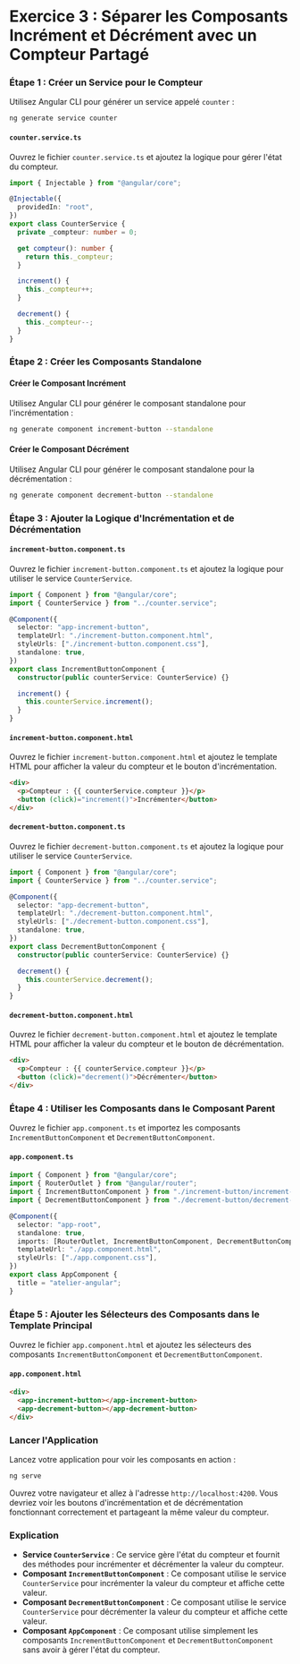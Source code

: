 # Exercice 3 : Séparer les Composants Incrément et Décrément avec un Compteur Partagé

### Étape 1 : Créer un Service pour le Compteur

Utilisez Angular CLI pour générer un service appelé `counter` :

```bash
ng generate service counter
```

#### `counter.service.ts`

Ouvrez le fichier `counter.service.ts` et ajoutez la logique pour gérer l'état du compteur.

```typescript
import { Injectable } from "@angular/core";

@Injectable({
  providedIn: "root",
})
export class CounterService {
  private _compteur: number = 0;

  get compteur(): number {
    return this._compteur;
  }

  increment() {
    this._compteur++;
  }

  decrement() {
    this._compteur--;
  }
}
```

### Étape 2 : Créer les Composants Standalone

#### Créer le Composant Incrément

Utilisez Angular CLI pour générer le composant standalone pour l'incrémentation :

```bash
ng generate component increment-button --standalone
```

#### Créer le Composant Décrément

Utilisez Angular CLI pour générer le composant standalone pour la décrémentation :

```bash
ng generate component decrement-button --standalone
```

### Étape 3 : Ajouter la Logique d'Incrémentation et de Décrémentation

#### `increment-button.component.ts`

Ouvrez le fichier `increment-button.component.ts` et ajoutez la logique pour utiliser le service `CounterService`.

```typescript
import { Component } from "@angular/core";
import { CounterService } from "../counter.service";

@Component({
  selector: "app-increment-button",
  templateUrl: "./increment-button.component.html",
  styleUrls: ["./increment-button.component.css"],
  standalone: true,
})
export class IncrementButtonComponent {
  constructor(public counterService: CounterService) {}

  increment() {
    this.counterService.increment();
  }
}
```

#### `increment-button.component.html`

Ouvrez le fichier `increment-button.component.html` et ajoutez le template HTML pour afficher la valeur du compteur et le bouton d'incrémentation.

```html
<div>
  <p>Compteur : {{ counterService.compteur }}</p>
  <button (click)="increment()">Incrémenter</button>
</div>
```

#### `decrement-button.component.ts`

Ouvrez le fichier `decrement-button.component.ts` et ajoutez la logique pour utiliser le service `CounterService`.

```typescript
import { Component } from "@angular/core";
import { CounterService } from "../counter.service";

@Component({
  selector: "app-decrement-button",
  templateUrl: "./decrement-button.component.html",
  styleUrls: ["./decrement-button.component.css"],
  standalone: true,
})
export class DecrementButtonComponent {
  constructor(public counterService: CounterService) {}

  decrement() {
    this.counterService.decrement();
  }
}
```

#### `decrement-button.component.html`

Ouvrez le fichier `decrement-button.component.html` et ajoutez le template HTML pour afficher la valeur du compteur et le bouton de décrémentation.

```html
<div>
  <p>Compteur : {{ counterService.compteur }}</p>
  <button (click)="decrement()">Décrémenter</button>
</div>
```

### Étape 4 : Utiliser les Composants dans le Composant Parent

Ouvrez le fichier `app.component.ts` et importez les composants `IncrementButtonComponent` et `DecrementButtonComponent`.

#### `app.component.ts`

```typescript
import { Component } from "@angular/core";
import { RouterOutlet } from "@angular/router";
import { IncrementButtonComponent } from "./increment-button/increment-button.component";
import { DecrementButtonComponent } from "./decrement-button/decrement-button.component";

@Component({
  selector: "app-root",
  standalone: true,
  imports: [RouterOutlet, IncrementButtonComponent, DecrementButtonComponent],
  templateUrl: "./app.component.html",
  styleUrls: ["./app.component.css"],
})
export class AppComponent {
  title = "atelier-angular";
}
```

### Étape 5 : Ajouter les Sélecteurs des Composants dans le Template Principal

Ouvrez le fichier `app.component.html` et ajoutez les sélecteurs des composants `IncrementButtonComponent` et `DecrementButtonComponent`.

#### `app.component.html`

```html
<div>
  <app-increment-button></app-increment-button>
  <app-decrement-button></app-decrement-button>
</div>
```

### Lancer l'Application

Lancez votre application pour voir les composants en action :

```bash
ng serve
```

Ouvrez votre navigateur et allez à l'adresse `http://localhost:4200`. Vous devriez voir les boutons d'incrémentation et de décrémentation fonctionnant correctement et partageant la même valeur du compteur.

### Explication

- **Service `CounterService`** : Ce service gère l'état du compteur et fournit des méthodes pour incrémenter et décrémenter la valeur du compteur.
- **Composant `IncrementButtonComponent`** : Ce composant utilise le service `CounterService` pour incrémenter la valeur du compteur et affiche cette valeur.
- **Composant `DecrementButtonComponent`** : Ce composant utilise le service `CounterService` pour décrémenter la valeur du compteur et affiche cette valeur.
- **Composant `AppComponent`** : Ce composant utilise simplement les composants `IncrementButtonComponent` et `DecrementButtonComponent` sans avoir à gérer l'état du compteur.
